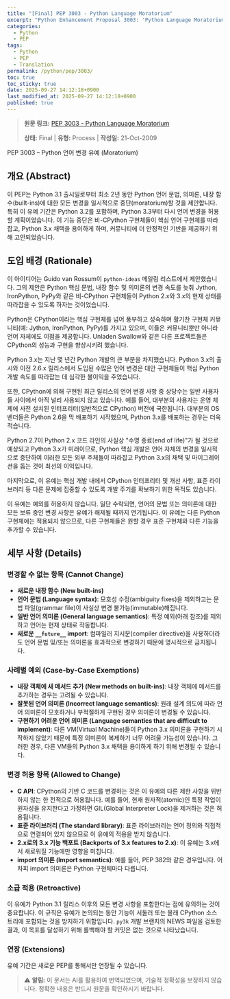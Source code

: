 ```yaml
---
title: "[Final] PEP 3003 - Python Language Moratorium"
excerpt: "Python Enhancement Proposal 3003: 'Python Language Moratorium'에 대한 한국어 번역입니다."
categories:
  - Python
  - PEP
tags:
  - Python
  - PEP
  - Translation
permalink: /python/pep/3003/
toc: true
toc_sticky: true
date: 2025-09-27 14:12:18+0900
last_modified_at: 2025-09-27 14:12:18+0900
published: true
---
```

> **원문 링크:** [PEP 3003 - Python Language Moratorium](https://peps.python.org/pep-3003/)
>
> **상태:** Final | **유형:** Process | **작성일:** 21-Oct-2009

PEP 3003 – Python 언어 변경 유예 (Moratorium)

## 개요 (Abstract)
이 PEP는 Python 3.1 출시일로부터 최소 2년 동안 Python 언어 문법, 의미론, 내장 함수(built-ins)에 대한 모든 변경을 일시적으로 중단(moratorium)할 것을 제안합니다. 특히 이 유예 기간은 Python 3.2를 포함하며, Python 3.3부터 다시 언어 변경을 허용할 계획이었습니다. 이 기능 중단은 비-CPython 구현체들이 핵심 언어 구현체를 따라잡고, Python 3.x 채택을 용이하게 하며, 커뮤니티에 더 안정적인 기반을 제공하기 위해 고안되었습니다.

## 도입 배경 (Rationale)
이 아이디어는 Guido van Rossum이 `python-ideas` 메일링 리스트에서 제안했습니다. 그의 제안은 Python 핵심 문법, 내장 함수 및 의미론의 변경 속도를 늦춰 Jython, IronPython, PyPy와 같은 비-CPython 구현체들이 Python 2.x와 3.x의 현재 상태를 따라잡을 수 있도록 하자는 것이었습니다.

Python은 CPython이라는 핵심 구현체를 넘어 풍부하고 성숙하며 활기찬 구현체 커뮤니티(예: Jython, IronPython, PyPy)를 가지고 있으며, 이들은 커뮤니티뿐만 아니라 언어 자체에도 이점을 제공합니다. Unladen Swallow와 같은 다른 프로젝트들은 CPython의 성능과 구현을 향상시키려 했습니다.

Python 3.x는 지난 몇 년간 Python 개발의 큰 부분을 차지했습니다. Python 3.x의 출시와 이전 2.6.x 릴리스에서 도입된 수많은 언어 변경은 대안 구현체들이 핵심 Python 개발 속도를 따라잡는 데 심각한 불이익을 주었습니다.

또한, CPython에 의해 구현된 최근 릴리스의 언어 변경 사항 중 상당수는 일반 사용자들 사이에서 아직 널리 사용되지 않고 있습니다. 예를 들어, 대부분의 사용자는 운영 체제에 사전 설치된 인터프리터(일반적으로 CPython) 버전에 국한됩니다. 대부분의 OS 벤더들은 Python 2.6을 막 배포하기 시작했으며, Python 3.x를 배포하는 경우는 더욱 적습니다.

Python 2.7이 Python 2.x 코드 라인의 사실상 "수명 종료(end of life)"가 될 것으로 예상되고 Python 3.x가 미래이므로, Python 핵심 개발은 언어 자체의 변경을 일시적으로 중단하여 이러한 모든 외부 주체들이 따라잡고 Python 3.x의 채택 및 마이그레이션을 돕는 것이 최선의 이익입니다.

마지막으로, 이 유예는 핵심 개발 내에서 CPython 인터프리터 및 개선 사항, 표준 라이브러리 등 다른 문제에 집중할 수 있도록 개발 주기를 확보하기 위한 목적도 있습니다.

이 유예는 예외를 허용하지 않습니다. 일단 수락되면, 언어의 문법 또는 의미론에 대한 모든 보류 중인 변경 사항은 유예가 해제될 때까지 연기됩니다. 이 유예는 다른 Python 구현체에는 적용되지 않으므로, 다른 구현체들은 원할 경우 표준 구현체와 다른 기능을 추가할 수 있습니다.

## 세부 사항 (Details)

### 변경할 수 없는 항목 (Cannot Change)
*   **새로운 내장 함수 (New built-ins)**
*   **언어 문법 (Language syntax)**: 모호성 수정(ambiguity fixes)을 제외하고는 문법 파일(grammar file)이 사실상 변경 불가능(immutable)해집니다.
*   **일반 언어 의미론 (General language semantics)**: 특정 예외(아래 참조)를 제외하고 언어는 현재 상태로 작동합니다.
*   **새로운 `__future__` import**: 컴파일러 지시문(compiler directive)을 사용하더라도 언어 문법 및/또는 의미론을 효과적으로 변경하기 때문에 명시적으로 금지됩니다.

### 사례별 예외 (Case-by-Case Exemptions)
*   **내장 객체에 새 메서드 추가 (New methods on built-ins)**: 내장 객체에 메서드를 추가하는 경우는 고려될 수 있습니다.
*   **잘못된 언어 의미론 (Incorrect language semantics)**: 원래 설계 의도에 따라 언어 의미론이 모호하거나 부적절하게 구현된 경우 의미론이 변경될 수 있습니다.
*   **구현하기 어려운 언어 의미론 (Language semantics that are difficult to implement)**: 다른 VM(Virtual Machine)들이 Python 3.x 의미론을 구현하기 시작하지 않았기 때문에 특정 의미론이 복제하기 너무 어려울 가능성이 있습니다. 그러한 경우, 다른 VM들의 Python 3.x 채택을 용이하게 하기 위해 변경될 수 있습니다.

### 변경 허용 항목 (Allowed to Change)
*   **C API**: CPython의 기반 C 코드를 변경하는 것은 이 유예의 다른 제한 사항을 위반하지 않는 한 전적으로 허용됩니다. 예를 들어, 현재 원자적(atomic)인 특정 작업이 원자성을 유지한다고 가정하면 GIL(Global Interpreter Lock)을 제거하는 것은 허용됩니다.
*   **표준 라이브러리 (The standard library)**: 표준 라이브러리는 언어 정의와 직접적으로 연결되어 있지 않으므로 이 유예의 적용을 받지 않습니다.
*   **2.x로의 3.x 기능 백포트 (Backports of 3.x features to 2.x)**: 이 유예는 3.x에서 새로워질 기능에만 영향을 미칩니다.
*   **import 의미론 (Import semantics)**: 예를 들어, PEP 382와 같은 경우입니다. 어차피 import 의미론은 Python 구현체마다 다릅니다.

### 소급 적용 (Retroactive)
이 유예가 Python 3.1 릴리스 이후의 모든 변경 사항을 포함한다는 점에 유의하는 것이 중요합니다. 이 규칙은 유예가 논의되는 동안 기능이 서둘러 또는 몰래 CPython 소스 트리에 포함되는 것을 방지하기 위함입니다. `py3k` 개발 브랜치의 NEWS 파일을 검토한 결과, 이 목표를 달성하기 위해 롤백해야 할 커밋은 없는 것으로 나타났습니다.

### 연장 (Extensions)
유예 기간은 새로운 PEP를 통해서만 연장될 수 있습니다.

> ⚠️ **알림:** 이 문서는 AI를 활용하여 번역되었으며, 기술적 정확성을 보장하지 않습니다. 정확한 내용은 반드시 원문을 확인하시기 바랍니다.